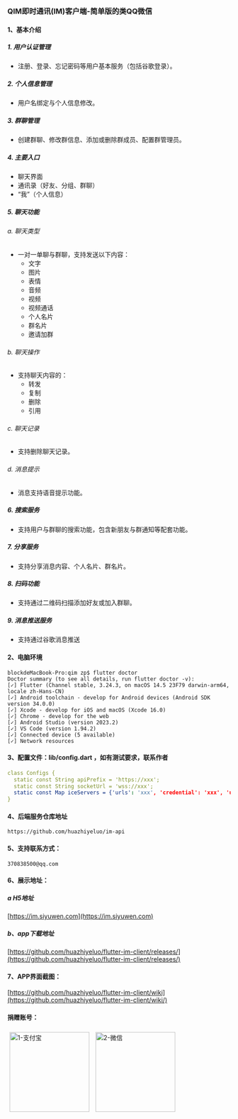 ### QIM即时通讯(IM)客户端-简单版的类QQ微信

#### 1、基本介绍

##### 1. 用户认证管理

- 注册、登录、忘记密码等用户基本服务（包括谷歌登录）。

##### 2. 个人信息管理

- 用户名绑定与个人信息修改。

##### 3. 群聊管理

- 创建群聊、修改群信息、添加或删除群成员、配置群管理员。

##### 4. 主要入口

- 聊天界面
- 通讯录（好友、分组、群聊）
- “我”（个人信息）

##### 5. 聊天功能

###### a. 聊天类型

- 一对一单聊与群聊，支持发送以下内容：
  - 文字
  - 图片
  - 表情
  - 音频
  - 视频
  - 视频通话
  - 个人名片
  - 群名片
  - 邀请加群

###### b. 聊天操作

- 支持聊天内容的：
  - 转发
  - 复制
  - 删除
  - 引用

###### c. 聊天记录

- 支持删除聊天记录。

###### d. 消息提示

- 消息支持语音提示功能。

##### 6. 搜索服务

- 支持用户与群聊的搜索功能，包含新朋友与群通知等配套功能。

##### 7. 分享服务

- 支持分享消息内容、个人名片、群名片。

##### 8. 扫码功能

- 支持通过二维码扫描添加好友或加入群聊。

##### 9. 消息推送服务

- 支持通过谷歌消息推送

#### 2、电脑环境

```
blockdeMacBook-Pro:qim zp$ flutter doctor
Doctor summary (to see all details, run flutter doctor -v):
[✓] Flutter (Channel stable, 3.24.3, on macOS 14.5 23F79 darwin-arm64, locale zh-Hans-CN)
[✓] Android toolchain - develop for Android devices (Android SDK version 34.0.0)
[✓] Xcode - develop for iOS and macOS (Xcode 16.0)
[✓] Chrome - develop for the web
[✓] Android Studio (version 2023.2)
[✓] VS Code (version 1.94.2)
[✓] Connected device (5 available)
[✓] Network resources
```

#### 3、配置文件：lib/config.dart ，如有测试要求，联系作者

```yml
class Configs {
  static const String apiPrefix = 'https://xxx';                                          // api 接口地址
  static const String socketUrl = 'wss://xxx';                                            // websocket 地址
  static const Map iceServers = {'urls': 'xxx', 'credential': 'xxx', 'username': 'xxx'};  // Coturn服务器配置
}
```

#### 4、后端服务仓库地址

```
https://github.com/huazhiyeluo/im-api
```

#### 5、支持联系方式：

```
370838500@qq.com
```

#### 6、展示地址：

##### a H5地址

[https://im.siyuwen.com](https://im.siyuwen.com)

##### b、app下载地址

[https://github.com/huazhiyeluo/flutter-im-client/releases/](https://github.com/huazhiyeluo/flutter-im-client/releases/)

#### 7、APP界面截图：

[https://github.com/huazhiyeluo/flutter-im-client/wiki](https://github.com/huazhiyeluo/flutter-im-client/wiki/)

#### 捐赠账号：

<img src="https://github.com/user-attachments/assets/9cf0485d-4c96-499f-915a-d3c437bb40b7" alt="1-支付宝" width="180" style="padding:5px;" />
<img src="https://github.com/user-attachments/assets/e7986b02-c09f-411b-ade0-f1940d92ad0e" alt="2-微信" width="180" style="padding:5px;" />

